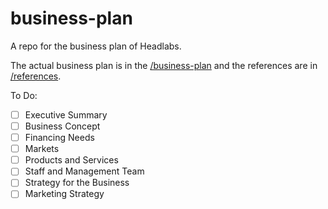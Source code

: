 # business-plan
A repo for the business plan of Headlabs.

The actual business plan is in the [/business-plan](/business-plan) and the references are in [/references](/references).

To Do:
- [ ] Executive Summary
- [ ] Business Concept
- [ ] Financing Needs
- [ ] Markets
- [ ] Products and Services
- [ ] Staff and Management Team
- [ ] Strategy for the Business
- [ ] Marketing Strategy